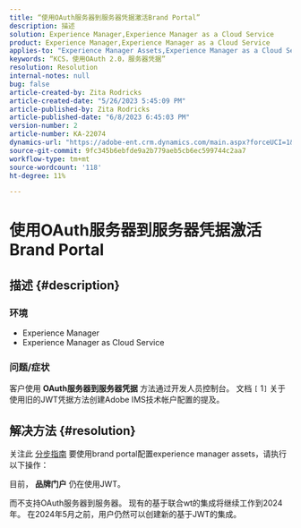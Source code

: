 ```yaml
---
title: “使用OAuth服务器到服务器凭据激活Brand Portal”
description: 描述
solution: Experience Manager,Experience Manager as a Cloud Service
product: Experience Manager,Experience Manager as a Cloud Service
applies-to: "Experience Manager Assets,Experience Manager as a Cloud Service,Experience Manager"
keywords: “KCS，使用OAuth 2.0，服务器凭据”
resolution: Resolution
internal-notes: null
bug: false
article-created-by: Zita Rodricks
article-created-date: "5/26/2023 5:45:09 PM"
article-published-by: Zita Rodricks
article-published-date: "6/8/2023 6:45:03 PM"
version-number: 2
article-number: KA-22074
dynamics-url: "https://adobe-ent.crm.dynamics.com/main.aspx?forceUCI=1&pagetype=entityrecord&etn=knowledgearticle&id=3f70840b-edfb-ed11-8849-6045bd0063aa"
source-git-commit: 9fc345b6ebfde9a2b779aeb5cb6ec599744c2aa7
workflow-type: tm+mt
source-wordcount: '118'
ht-degree: 11%

---
```


# 使用OAuth服务器到服务器凭据激活Brand Portal

## 描述 {#description}


### <b>环境 </b>

- Experience Manager
- Experience Manager as Cloud Service


### <b>问题/症状</b>

客户使用 <b>OAuth服务器到服务器凭据</b> 方法通过开发人员控制台。 文档 `[` 1`]`  关于使用旧的JWT凭据方法创建Adobe IMS技术帐户配置的提及。




## 解决方法 {#resolution}




关注此 [分步指南](https://experienceleague.adobe.com/docs/experience-manager-cloud-service/content/assets/brand-portal/configure-aem-assets-with-brand-portal.html?lang=en#manual-configuration) 要使用brand portal配置experience manager assets，请执行以下操作：



目前， <b>品牌门户</b> 仍在使用JWT。

而不支持OAuth服务器到服务器。 现有的基于联合wt的集成将继续工作到2024年。 在2024年5月之前，用户仍然可以创建新的基于JWT的集成。
